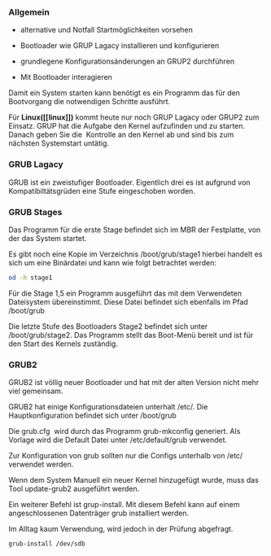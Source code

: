 ### Allgemein

-   alternative und Notfall Startmöglichkeiten vorsehen
    
-   Bootloader wie GRUP Lagacy installieren und konfigurieren
    
-   grundlegene Konfigurationsänderungen an GRUP2 durchführen
    
-   Mit Bootloader interagieren
    

Damit ein System starten kann benötigt es ein Programm das für den Bootvorgang die notwendigen Schritte ausführt.

Für **Linux([[linux]])** kommt heute nur noch GRUP Lagacy oder GRUP2 zum Einsatz. GRUP hat die Aufgabe den Kernel aufzufinden und zu starten. Danach geben Sie die  Kontrolle an den Kernel ab und sind bis zum nächsten Systemstart untätig.

### GRUB Lagacy

GRUB ist ein zweistufiger Bootloader. Eigentlich drei es ist aufgrund von Kompatibiltätsgrüden eine Stufe eingeschoben worden.

### GRUB Stages

Das Programm für die erste Stage befindet sich im MBR der Festplatte, von der das System startet.

Es gibt noch eine Kopie im Verzeichnis /boot/grub/stage1 hierbei handelt es sich um eine Binärdatei und kann wie folgt betrachtet werden:
```bash
od -h stage1
```
Für die Stage 1,5 ein Programm ausgeführt das mit dem Verwendeten Dateisystem übereinstimmt. Diese Datei befindet sich ebenfalls im Pfad /boot/grub

Die letzte Stufe des Bootloaders Stage2 befindet sich unter /boot/grub/stage2. Das Programm stellt das Boot-Menü bereit und ist für den Start des Kernels zuständig.

### GRUB2

GRUB2 ist völlig neuer Bootloader und hat mit der alten Version nicht mehr viel gemeinsam.

GRUB2 hat einige Konfigurationsdateien unterhalt /etc/. Die Hauptkonfiguration befindet sich unter /boot/grub

Die grub.cfg  wird durch das Programm grub-mkconfig generiert. Als Vorlage wird die Default Datei unter /etc/default/grub verwendet.

Zur Konfiguration von grub sollten nur die Configs unterhalb von /etc/ verwendet werden.

Wenn dem System Manuell ein neuer Kernel hinzugefügt wurde, muss das Tool update-grub2 ausgeführt werden.

Ein weiterer Befehl ist grup-install. Mit diesem Befehl kann auf einem angeschlossenen Datenträger grub installiert werden.

Im Alltag kaum Verwendung, wird jedoch in der Prüfung abgefragt.
```bash
grub-install /dev/sdb
```
